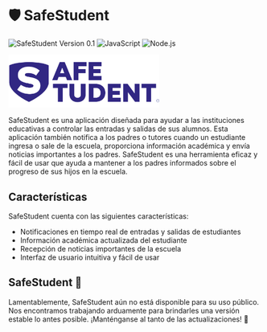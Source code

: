 # 🛡 SafeStudent 

![SafeStudent Version 0.1](https://img.shields.io/badge/version-0.1-brightgreen.svg)
![JavaScript](https://img.shields.io/badge/language-JavaScript-yellow.svg)
![Node.js](https://img.shields.io/badge/language-Node.js-green.svg)

<img src="https://github.com/Osvaldomtzg/SafeStudent/blob/main/assets/images/SafeStudentScude.png" width="300">

SafeStudent es una aplicación diseñada para ayudar a las instituciones educativas a controlar las entradas y salidas de sus alumnos. Esta aplicación también notifica a los padres o tutores cuando un estudiante ingresa o sale de la escuela, proporciona información académica y envía noticias importantes a los padres. SafeStudent es una herramienta eficaz y fácil de usar que ayuda a mantener a los padres informados sobre el progreso de sus hijos en la escuela.

## Características

SafeStudent cuenta con las siguientes características:

- Notificaciones en tiempo real de entradas y salidas de estudiantes
- Información académica actualizada del estudiante
- Recepción de noticias importantes de la escuela
- Interfaz de usuario intuitiva y fácil de usar

## SafeStudent 🚫

Lamentablemente, SafeStudent aún no está disponible para su uso público. Nos encontramos trabajando arduamente para brindarles una versión estable lo antes posible. ¡Manténganse al tanto de las actualizaciones! 🚧

